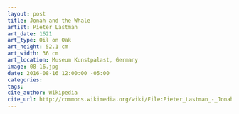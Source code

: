```yaml
---
layout: post
title: Jonah and the Whale
artist: Pieter Lastman
art_date: 1621
art_type: Oil on Oak
art_height: 52.1 cm
art_width: 36 cm
art_location: Museum Kunstpalast, Germany
image: 08-16.jpg
date: 2016-08-16 12:00:00 -05:00
categories:
tags:
cite_author: Wikipedia
cite_url: http://commons.wikimedia.org/wiki/File:Pieter_Lastman_-_Jonah_and_the_Whale_-_Google_Art_Project.jpg
---
```

